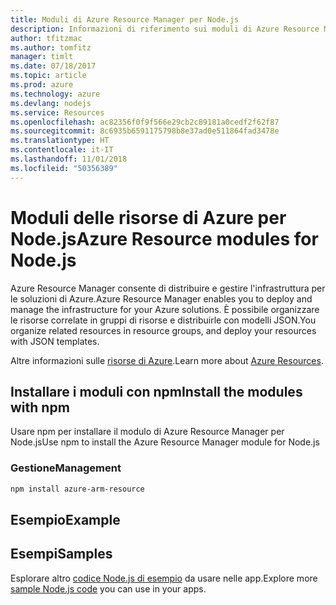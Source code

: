 ```yaml
---
title: Moduli di Azure Resource Manager per Node.js
description: Informazioni di riferimento sui moduli di Azure Resource Manager per Node.js
author: tfitzmac
ms.author: tomfitz
manager: timlt
ms.date: 07/18/2017
ms.topic: article
ms.prod: azure
ms.technology: azure
ms.devlang: nodejs
ms.service: Resources
ms.openlocfilehash: ac82356f0f9f566e29cb2c89181a0cedf2f62f87
ms.sourcegitcommit: 8c6935b6591175798b8e37ad0e511864fad3478e
ms.translationtype: HT
ms.contentlocale: it-IT
ms.lasthandoff: 11/01/2018
ms.locfileid: "50356389"
---
```

# <a name="azure-resource-modules-for-nodejs"></a><span data-ttu-id="68994-103">Moduli delle risorse di Azure per Node.js</span><span class="sxs-lookup"><span data-stu-id="68994-103">Azure Resource modules for Node.js</span></span>

<span data-ttu-id="68994-104">Azure Resource Manager consente di distribuire e gestire l'infrastruttura per le soluzioni di Azure.</span><span class="sxs-lookup"><span data-stu-id="68994-104">Azure Resource Manager enables you to deploy and manage the infrastructure for your Azure solutions.</span></span> <span data-ttu-id="68994-105">È possibile organizzare le risorse correlate in gruppi di risorse e distribuirle con modelli JSON.</span><span class="sxs-lookup"><span data-stu-id="68994-105">You organize related resources in resource groups, and deploy your resources with JSON templates.</span></span>

<span data-ttu-id="68994-106">Altre informazioni sulle [risorse di Azure](https://docs.microsoft.com/azure/azure-resource-manager/).</span><span class="sxs-lookup"><span data-stu-id="68994-106">Learn more about [Azure Resources](https://docs.microsoft.com/azure/azure-resource-manager/).</span></span>

## <a name="install-the-modules-with-npm"></a><span data-ttu-id="68994-107">Installare i moduli con npm</span><span class="sxs-lookup"><span data-stu-id="68994-107">Install the modules with npm</span></span>

<span data-ttu-id="68994-108">Usare npm per installare il modulo di Azure Resource Manager per Node.js</span><span class="sxs-lookup"><span data-stu-id="68994-108">Use npm to install the Azure Resource Manager module for Node.js</span></span>

### <a name="management"></a><span data-ttu-id="68994-109">Gestione</span><span class="sxs-lookup"><span data-stu-id="68994-109">Management</span></span>

```bash
npm install azure-arm-resource
```

## <a name="example"></a><span data-ttu-id="68994-110">Esempio</span><span class="sxs-lookup"><span data-stu-id="68994-110">Example</span></span>

## <a name="samples"></a><span data-ttu-id="68994-111">Esempi</span><span class="sxs-lookup"><span data-stu-id="68994-111">Samples</span></span>

<span data-ttu-id="68994-112">Esplorare altro [codice Node.js di esempio](https://azure.microsoft.com/resources/samples/?platform=nodejs) da usare nelle app.</span><span class="sxs-lookup"><span data-stu-id="68994-112">Explore more [sample Node.js code](https://azure.microsoft.com/resources/samples/?platform=nodejs) you can use in your apps.</span></span>